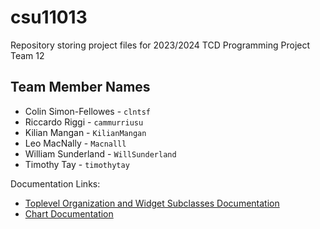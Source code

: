 # csu11013
Repository storing project files for 2023/2024 TCD Programming Project Team 12

## Team Member Names
- Colin Simon-Fellowes - `clntsf`
- Riccardo Riggi - `cammurriusu`
- Kilian Mangan - `KilianMangan`
- Leo MacNally - `Macnalll`
- William Sunderland - `WillSunderland`
- Timothy Tay - `timothytay`

Documentation Links:
- [Toplevel Organization and Widget Subclasses Documentation](/docs/Widget.md)
- [Chart Documentation](/docs/Chart.md)